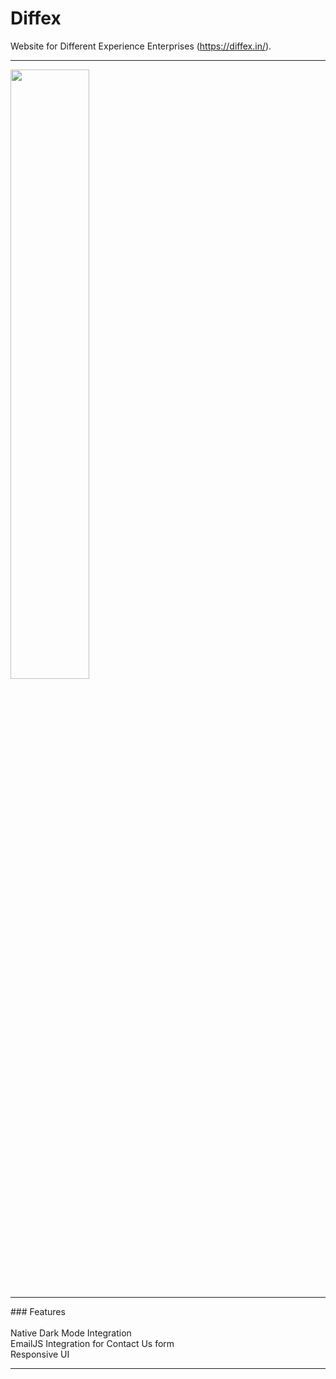 # Diffex
Website for Different Experience Enterprises (https://diffex.in/).
<hr>
<img src="https://i.ibb.co/1zB4Z7T/Screenshot-51.png" width="50%">
<hr>
### Features
<br>
<br> Native Dark Mode Integration
<br> EmailJS Integration for Contact Us form
<br> Responsive UI
<hr>

